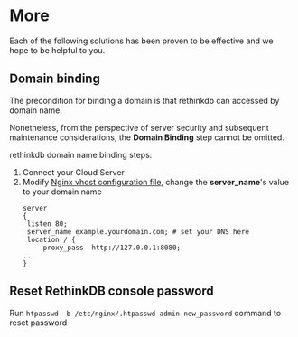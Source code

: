 # More

Each of the following solutions has been proven to be effective and we hope to be helpful to you.

## Domain binding

The precondition for binding a domain is that rethinkdb can accessed by domain name.

Nonetheless, from the perspective of server security and subsequent maintenance considerations, the **Domain Binding** step cannot be omitted.

rethinkdb domain name binding steps:

1. Connect your Cloud Server
2. Modify [Nginx vhost configuration file](/stack-components.md#nginx), change the **server_name**'s value to your domain name
   ```text
   server
   {
    listen 80;
    server_name example.yourdomain.com; # set your DNS here
    location / {
        proxy_pass  http://127.0.0.1:8080; 
   ...
   }
   ```

## Reset RethinkDB console password

Run `htpasswd -b /etc/nginx/.htpasswd admin new_password` command to reset password